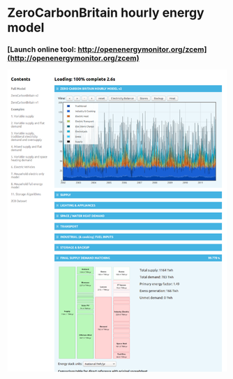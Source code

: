 # ZeroCarbonBritain hourly energy model

### [Launch online tool: http://openenergymonitor.org/zcem](http://openenergymonitor.org/zcem)

![zerocarbonbritain.png](img/zerocarbonbritain.png)
